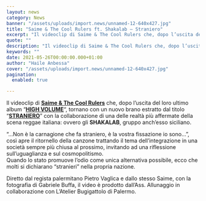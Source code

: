 ```yaml
---
layout: news
category: News
banner: "/assets/uploads/import.news/unnamed-12-640x427.jpg"
title: "Saime & The Cool Rulers ft. Shakalab – Straniero"
excerpt: "Il videoclip di Saime & The Cool Rulers che, dopo l’uscita del loro ultimo album “HIGH VOLUME“, tornano con un nuovo brano estratto dal titolo “STRANIERO” con la collaborazione di una delle realtà più affermate della scena reggae italiana: ovvero gli SHAKALAB, gruppo anch’esso siciliano. “…Non è la carnagione che fa straniero, è la vostra fissazione io [&hellip"
quote: ""
description: "Il videoclip di Saime & The Cool Rulers che, dopo l’uscita del loro ultimo album “HIGH VOLUME“, tornano con un nuovo brano estratto dal titolo “STRANIERO” con la collaborazione di una delle realtà più affermate della scena reggae italiana: ovvero gli SHAKALAB, gruppo anch’esso siciliano. “…Non è la carnagione che fa straniero, è la vostra fissazione io [&hellip"
keywords: ""
date: 2021-05-26T00:00:00.000+01:00
author: "Haile Anbessa"
cover: "/assets/uploads/import.news/unnamed-12-640x427.jpg"
pagination:
  enabled: true

---
```


Il videoclip di [**Saime & The Cool Rulers**](https://3knqe.r.a.d.sendibm1.com/mk/cl/f/3ndfxKxspCEa39%5F70JYLWuUVfie3euyP-F37HtWAcRxpZ0wXewTRgvRy-fH6aj1adC6niiWdVFSk6xgLFm8dbVb%5FbY-C9JP8PU04hwdL8Umu49kAqjTF3dGAR%5F-VMci9igGNhqB4NrVTChtF-1AVk2ycXixF7RmHeqmfMbFuFWtqExb3DIaq0pM%5FD5SQevwvWwWe-Q86QeuQz0W3SbHX) che, dopo l’uscita del loro ultimo album “[**HIGH VOLUME**](https://3knqe.r.a.d.sendibm1.com/mk/cl/f/2pt1U8ULto169suL8Jh92ZQMsOolhWmYkMqvVJKRY5pC78SO6HO8lyRw6hjZdnrlziAzxYPlJunYINuHL8DufDMCoCzQ5WOBe7LWWzXzNB8FB-VIiYRvNidIk0lYonXK4m4Rsc3y1OUbhSejeOFLWNdHp4DdVnle1cHxw-Gu)“, tornano con un nuovo brano estratto dal titolo “[**STRANIERO**](https://3knqe.r.a.d.sendibm1.com/mk/cl/f/xiCSovnwUdYnrb0uM5BYUL92C97SpVZD%5FksbaSc88Xc1HEPZkSSoVds%5FTkVk-43Lnqc3AGDL5rjvi0%5Fec8YsaVMSjsUcPuHPA-qCetfwVWAE5uU6jfAyUqLOInpOjUNU191iFS9J9iRQYr5BlhyfB780SU1XsoOn4jBBFLyWc8tcBv0bk0F22nGwV7L2paOUHCXzgMphakc)” con la collaborazione di una delle realtà più affermate della scena reggae italiana: ovvero gli **SHAKALAB**, gruppo anch’esso siciliano.

“…Non è la carnagione che fa straniero, è la vostra fissazione io sono…”, così apre il ritornello della canzone trattando il tema dell’integrazione in una società sempre più chiusa al prossimo, invitando ad una riflessione sull’uguaglianza e sul cosmopolitismo.  
Quando lo stato promuove l’odio come unica alternativa possibile, ecco che molti si dichiarano “stranieri” nella propria nazione.

Diretto dal regista palermitano Pietro Vaglica e dallo stesso Saime, con la fotografia di Gabriele Buffa, il video è prodotto dall’Ass. Allunaggio in collaborazione con L’Atelier Bugigattolo di Palermo.